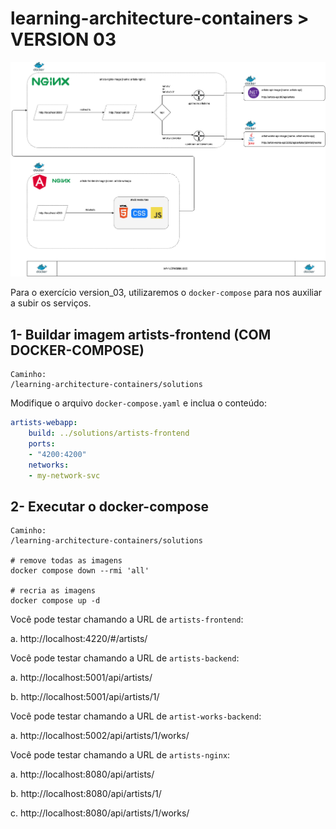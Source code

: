 # learning-architecture-containers > VERSION 03

![Architecture](../img/solution-v03.png)

Para o exercício version_03, utilizaremos o `docker-compose` para nos auxiliar a subir os serviços.


## 1- Buildar imagem artists-frontend (COM DOCKER-COMPOSE)

```
Caminho:
/learning-architecture-containers/solutions
```

Modifique o arquivo `docker-compose.yaml` e inclua o conteúdo:

```yaml
artists-webapp:
    build: ../solutions/artists-frontend
    ports:
    - "4200:4200"
    networks:
    - my-network-svc
```

## 2- Executar o docker-compose

```
Caminho: 
/learning-architecture-containers/solutions

# remove todas as imagens
docker compose down --rmi 'all'

# recria as imagens
docker compose up -d
```


Você pode testar chamando a URL de `artists-frontend`: 

a. http://localhost:4220/#/artists/

Você pode testar chamando a URL de `artists-backend`: 

a. http://localhost:5001/api/artists/

b. http://localhost:5001/api/artists/1/


Você pode testar chamando a URL de `artist-works-backend`: 

a. http://localhost:5002/api/artists/1/works/


Você pode testar chamando a URL de `artists-nginx`:  

a. http://localhost:8080/api/artists/

b. http://localhost:8080/api/artists/1/

c. http://localhost:8080/api/artists/1/works/

